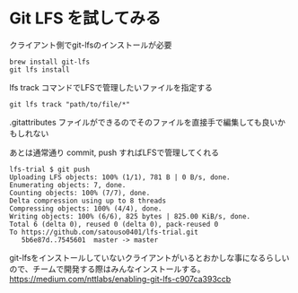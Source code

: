 Git LFS を試してみる
====================

クライアント側でgit-lfsのインストールが必要
```
brew install git-lfs
git lfs install
```

lfs track コマンドでLFSで管理したいファイルを指定する

```
git lfs track "path/to/file/*"
```
.gitattributes ファイルができるのでそのファイルを直接手で編集しても良いかもしれない


あとは通常通り commit, push すればLFSで管理してくれる

```
lfs-trial $ git push
Uploading LFS objects: 100% (1/1), 781 B | 0 B/s, done.                                                                                                                                                                                                                  
Enumerating objects: 7, done.
Counting objects: 100% (7/7), done.
Delta compression using up to 8 threads
Compressing objects: 100% (4/4), done.
Writing objects: 100% (6/6), 825 bytes | 825.00 KiB/s, done.
Total 6 (delta 0), reused 0 (delta 0), pack-reused 0
To https://github.com/satouso0401/lfs-trial.git
   5b6e87d..7545601  master -> master
```


git-lfsをインストールしていないクライアントがいるとおかしな事になるらしいので、チームで開発する際はみんなインストールする。
https://medium.com/nttlabs/enabling-git-lfs-c907ca393ccb


